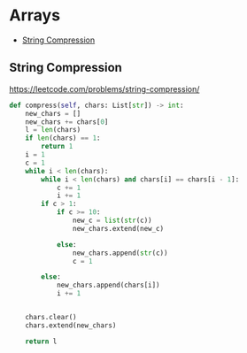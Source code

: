 # Arrays

+ [String Compression](#string-compression)

## String Compression
https://leetcode.com/problems/string-compression/

```python
def compress(self, chars: List[str]) -> int:
    new_chars = []
    new_chars += chars[0]
    l = len(chars)
    if len(chars) == 1:
        return 1        
    i = 1
    c = 1
    while i < len(chars):
        while i < len(chars) and chars[i] == chars[i - 1]:
            c += 1
            i += 1
        if c > 1:
            if c >= 10:                    
                new_c = list(str(c))                    
                new_chars.extend(new_c)                                 

            else:
                new_chars.append(str(c))                
                c = 1              

        else:
            new_chars.append(chars[i])
            i += 1


    chars.clear()
    chars.extend(new_chars)

    return l

```
